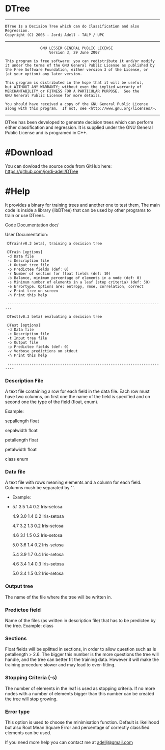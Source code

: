 # DTree

--------------------------------------------------------------------------------
    DTree Is a Decision Tree which can do Classification and also Regression.
    Copyright (C) 2005 - Jordi Adell - TALP / UPC
-----------------------------------------------------------------------------------
                    GNU LESSER GENERAL PUBLIC LICENSE 
                        Version 3, 29 June 2007 

    This program is free software: you can redistribute it and/or modify
    it under the terms of the GNU General Public License as published by
    the Free Software Foundation, either version 3 of the License, or
    (at your option) any later version.

    This program is distributed in the hope that it will be useful,
    but WITHOUT ANY WARRANTY; without even the implied warranty of
    MERCHANTABILITY or FITNESS FOR A PARTICULAR PURPOSE.  See the
    GNU General Public License for more details.

    You should have received a copy of the GNU General Public License
    along with this program.  If not, see <http://www.gnu.org/licenses/>.
-------------------------------------------------------------------------------

DTree has been developed to generate decision trees which can
perform either classification and regression. It is supplied under the
GNU General Public License and is programed in C++.
	

#Download
========
  You can dowload the source code from GitHub here: https://github.com/jordi-adell/DTree


#Help
====
   It provides a binary for training trees and another one to test them,
The main code is inside a library (libDTree) that can be used by other
programs to train or use DTrees.

Code Documentation
     doc/ 

User Documentation:

     DTrain(v0.3 beta), training a decision tree

     DTrain [options]
     -d Data file
     -c Description file
     -t Output tree file
     -p Predictee fields (def: 0)
     -r Number of section for float fields (def: 10)
     -b Balance, minimum percentage of elements in a node (def: 0)
     -s Minimum number of elements in a leaf (stop criteria) (def: 50)
     -e Errortype. Options are: entropy, rmse, correlation, correct
     -v Print tree on screen
     -h Print this help

     ------------------------------------------------------------------------

     DTest(v0.3 beta) evaluating a decision tree

     DTest [options]
     -d Data file
     -c Description file
     -t Input tree file
     -o Output file
     -p Predictee fields (def: 0)
     -v Verbose predictions on stdout
     -h Print this help

     -------------------------------------------------------------------------

### Description File
   A text file containing a row for each field in the data file. Each row
must have two columns, on first one the name of the field is specified
and on second one the type of the field (float, enum).

Example:

  sepallength float
   
  sepalwidth float
   
  petallength float
  
  petalwidth float
  
  class enum


### Data file
   A text file with rows meaning elements and a column for each
field. Columns mush be separated by ' '.

* Example:
* 
   5.1 3.5 1.4 0.2 Iris-setosa

   4.9 3.0 1.4 0.2 Iris-setosa
   
   4.7 3.2 1.3 0.2 Iris-setosa
   
   4.6 3.1 1.5 0.2 Iris-setosa
   
   5.0 3.6 1.4 0.2 Iris-setosa
   
   5.4 3.9 1.7 0.4 Iris-setosa
   
   4.6 3.4 1.4 0.3 Iris-setosa
   
   5.0 3.4 1.5 0.2 Iris-setosa

### Output tree
   The name of the file where the tree will be written in.

### Predictee field
   Name of the files (as written in description file) that has to be
predictee by the tree.  Example: class

### Sections
   Float fields will be splitted in sections, in order to
   allow question such as Is petallength > 2.6. The bigger this number
   is the more questions the tree will handle, and the tree can better
   fit the training data. However it will make the training procedure
   slower and may lead to over-fitting.  

### Stopping Criteria (-s) 
   The number of elements in the leaf is used as stopping criteria. If no
more nodes with a number of elements bigger than this number can be
created the tree will stop growing.

### Error type 
   This option is used to choose the minimisation function. Default is
likelihood but also Root Mean Square Error and percentage of correctly
classified elements can be used.

If you need more help you can contact me at adellj@gmail.com
